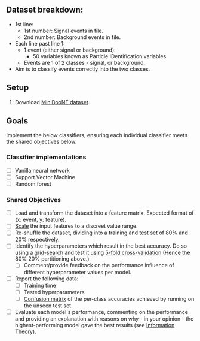 ## Dataset breakdown:

* 1st line:
  * 1st number: Signal events in file.
  * 2nd number: Background events in file.
* Each line past line 1:
  * 1 event (either signal or background):
    * 50 variables known as Particle IDentification variables.
  * Events are 1 of 2 classes - signal, or background.
* Aim is to classify events correctly into the two classes.

## Setup

1. Download [MiniBooNE dataset](https://archive.ics.uci.edu/ml/datasets/MiniBooNE+particle+identification).

## Goals

Implement the below classifiers, ensuring each individual classifier meets the shared objectives below.

### Classifier implementations

* [ ] Vanilla neural network
* [ ] Support Vector Machine
* [ ] Random forest

### Shared Objectives

* [ ] Load and transform the dataset into a feature matrix. Expected format of (x: event, y: feature).
* [ ] [Scale](https://en.wikipedia.org/wiki/Feature_scaling) the input features to a discreet value range.
* [ ] Re-shuffle the dataset, dividing into a training and test set of 80% and 20% respectively.
* [ ] Identify the hyperparameters which result in the best accuracy. Do so using a [grid-search](https://machinelearningmastery.com/hyperparameter-optimization-with-random-search-and-grid-search/) and test it using [5-fold cross-validation](https://machinelearningmastery.com/hyperparameter-optimization-with-random-search-and-grid-search/) (Hence the 80% 20% partitioning above.)
  * [ ] Comment/provide feedback on the performance influence of different hyperparameter values per model.
* [ ] Report the following data:
  * [ ] Training time
  * [ ] Tested hyperparameters
  * [ ] [Confusion matrix](https://en.wikipedia.org/wiki/Confusion_matrix) of the per-class accuracies achieved by running on the unseen test set.
* [ ] Evaluate each model's performance, commenting on the performance and providing an explanation with reasons on why - in your opinion - the highest-performing model gave the best results (see [Information Theory](https://en.wikipedia.org/wiki/Information_theory)).
